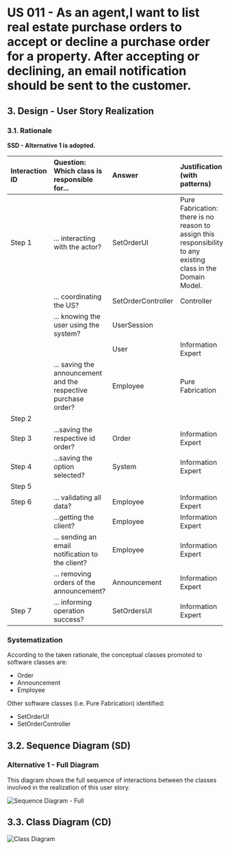 # US 011 - As an agent,I want to list real estate purchase orders to accept or decline a purchase order for a property. After accepting or declining, an email notification should be sent to the customer.

## 3. Design - User Story Realization 

### 3.1. Rationale

**SSD - Alternative 1 is adopted.**

| Interaction ID | Question: Which class is responsible for...                         | Answer             | Justification (with patterns)                                                                                 |
|:---------------|:--------------------------------------------------------------------|:-------------------|:--------------------------------------------------------------------------------------------------------------|
| Step 1 		      | 	... interacting with the actor?                                    | SetOrderUI         | Pure Fabrication: there is no reason to assign this responsibility to any existing class in the Domain Model. |
| 			  		        | 	... coordinating the US?                                           | SetOrderController | Controller                                                                                                    |
| 		  		         | 	                        ... knowing the user using the system?     | UserSession        |                                                                                                               |
| 			  		        |                                                                     | User               | Information Expert                                                                                            |
| 			  		        | ... saving the announcement and the respective purchase order?					 | Employee           | Pure Fabrication                                                                                              |
| Step 2	        | 							                                                             |                    |                                                                                                               |
| Step 3  	      | 	...saving the respective id order?						                           | Order              | Information Expert                                                                                            |
| 	Step 4 	      | 	...saving the option selected?                                     | System             | Information Expert                                                                                            |
| Step 5 		      | 	                                                                   |                    |                                                                                                               |
| Step 6  		     | 	... validating all data?                                           | Employee           | Information Expert                                                                                            |
| 		             | 				...getting the client?			                                       | Employee           | Information Expert                                                                                            |              
| 		             | 	... sending an email notification to the client?                   | Employee           | Information Expert                                                                                            | 
| 			  		        | 	... removing orders of the announcement?                           | Announcement       |       Information Expert                                                                                 | 
| 	Step 7 		  		 | 	... informing operation success?                                   | SetOrdersUI        | Information Expert                                                                                        | 

### Systematization ##

According to the taken rationale, the conceptual classes promoted to software classes are: 

 * Order
 * Announcement
 * Employee

Other software classes (i.e. Pure Fabrication) identified: 

 * SetOrderUI  
 * SetOrderController


## 3.2. Sequence Diagram (SD)

### Alternative 1 - Full Diagram

This diagram shows the full sequence of interactions between the classes involved in the realization of this user story.

![Sequence Diagram - Full](svg/us0011-sequence-diagram-full.svg)

## 3.3. Class Diagram (CD)

![Class Diagram](svg/us0011-class-diagram.svg)

